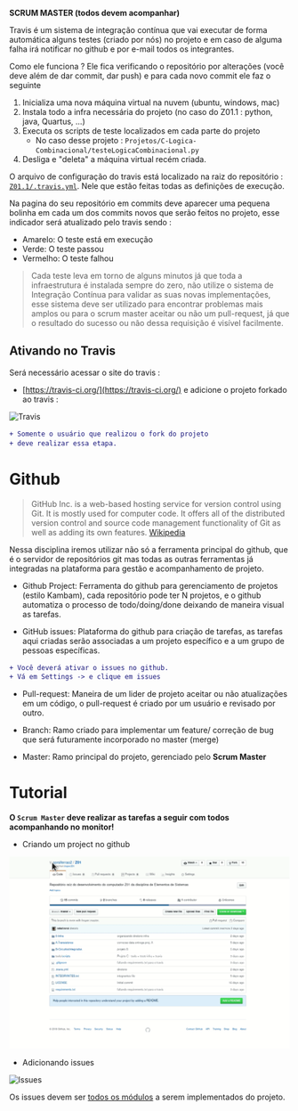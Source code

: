 **SCRUM MASTER (todos devem acompanhar)**

Travis é um sistema de integração contínua que vai executar de forma automática alguns testes (criado por nós) no projeto e em caso de alguma falha irá notificar no github e por e-mail todos os integrantes.

Como ele funciona ? Ele fica verificando o repositório por alterações (você deve além de dar commit, dar push) e para cada novo commit ele faz o seguinte

1. Inicializa uma nova máquina virtual na nuvem (ubuntu, windows, mac)
2. Instala todo a infra necessária do projeto (no caso do Z01.1 : python, java, Quartus, ...)
3. Executa os scripts de teste localizados em cada parte do projeto 
      - No caso desse projeto : `Projetos/C-Logica-Combinacional/testeLogicaCombinacional.py`
4. Desliga e "deleta" a máquina virtual recém criada.

O arquivo de configuração do travis está localizado na raiz do repositório : [`Z01.1/.travis.yml`](https://github.com/Insper/Z01.1/blob/master/.travis.yml). Nele que estão feitas todas as definições de execução.

Na pagina do seu repositório em commits deve aparecer uma pequena bolinha em cada um dos commits novos que serão feitos no projeto, esse indicador será atualizado pelo travis sendo :

- Amarelo: O teste está em execução
- Verde: O teste passou
- Vermelho: O teste falhou

> Cada teste leva em torno de alguns minutos já que toda a infraestrutura é instalada sempre do zero, não utilize o sistema de Integração Contínua para validar as suas novas implementações, esse sistema deve ser utilizado para encontrar problemas mais amplos ou para o scrum master aceitar ou não um pull-request, já que o resultado do sucesso ou não dessa requisição é visível facilmente.

## Ativando no Travis

Será necessário acessar o site do travis :

- [https://travis-ci.org/](https://travis-ci.org/) e adicione o projeto forkado ao travis :

![Travis](figs/C-LogiComb/C-config-travis.gif)

```diff
+ Somente o usuário que realizou o fork do projeto
+ deve realizar essa etapa.
```

# Github 

> GitHub Inc. is a web-based hosting service for version control using Git. It is mostly used for computer code. It offers all of the distributed version control and source code management functionality of Git as well as adding its own features. [Wikipedia](https://en.wikipedia.org/wiki/GitHub)

Nessa disciplina iremos utilizar não só a ferramenta principal do github, que é o servidor de repositórios git mas todas as outras ferramentas já integradas na plataforma para gestão e acompanhamento de projeto.

- Github Project: Ferramenta do github para gerenciamento de projetos (estilo Kambam), cada repositório pode ter N projetos, e o github automatiza o processo de todo/doing/done deixando de maneira visual as tarefas.

- GitHub issues: Plataforma do github para criação de tarefas, as tarefas aqui criadas serão associadas a um projeto específico e a um grupo de pessoas específicas.

```diff
+ Você deverá ativar o issues no github.
+ Vá em Settings -> e clique em issues
```

- Pull-request: Maneira de um lider de projeto aceitar ou não atualizações em um código, o pull-request é criado por um usuário e revisado por outro.

- Branch: Ramo criado para implementar um feature/ correção de bug que será futuramente incorporado no master (merge)

- Master: Ramo principal do projeto, gerenciado pelo **Scrum Master**

# Tutorial

**O `Scrum Master` deve realizar as tarefas a seguir com todos acompanhando no monitor!**

- Criando um project no github

![Project](figs/C-LogiComb/C-2-project.gif)

- Adicionando issues

![Issues](figs/C-LogiComb/C-3-issues.gif)

Os issues devem ser [todos os módulos](https://github.com/Insper/Z01.1/wiki/C-Logica-Combinacional-Projeto#o-que-deve-ser-feito-) a serem implementados do projeto.


